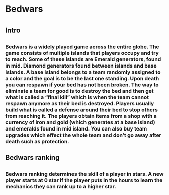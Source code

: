 <h1> Bedwars <h1/>
 <h2> Intro <h2/>
<h3> Bedwars is a widely played game across the entire globe. The game consists of multiple islands that players occupy and try to reach. Some of these islands are Emerald generators, found in mid. Diamond generators found between islands and base islands. A base island belongs to a team randomly assigned to a color and the goal is to be the last one standing. Upon death you can respawn if your bed has not been broken. The way to eliminate a team for good is to destroy the bed and then get what is called a “final kill” which is when the team cannot respawn anymore as their bed is destroyed. Players usually build what is called a defense around their bed to stop others from reaching it. The players obtain items from a shop with a currency of iron and gold (which generates at a base island) and emeralds found in mid island. You can also buy team upgrades which effect the whole team and don’t go away after death such as protection. <h3/> 
<h2>Bedwars ranking  <h2/> 
 <h3> Bedwars ranking determines the skill of a player in stars. A new player starts at 0 star if the player puts in the hours to learn the mechanics they can rank up to a higher star. <h3/>
